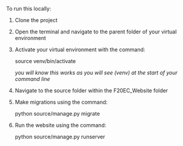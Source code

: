 To run this locally:

1. Clone the project
2. Open the terminal and navigate to the parent folder of your virtual environment
3. Activate your virtual environment with the command:

      source venv/bin/activate
 
      *you will know this works as you will see (venv) at the start of your command line*

4. Navigate to the source folder within the F20EC_Website folder
5. Make migrations using the command:

      python source/manage.py migrate

6. Run the website using the command:

      python source/manage.py runserver

